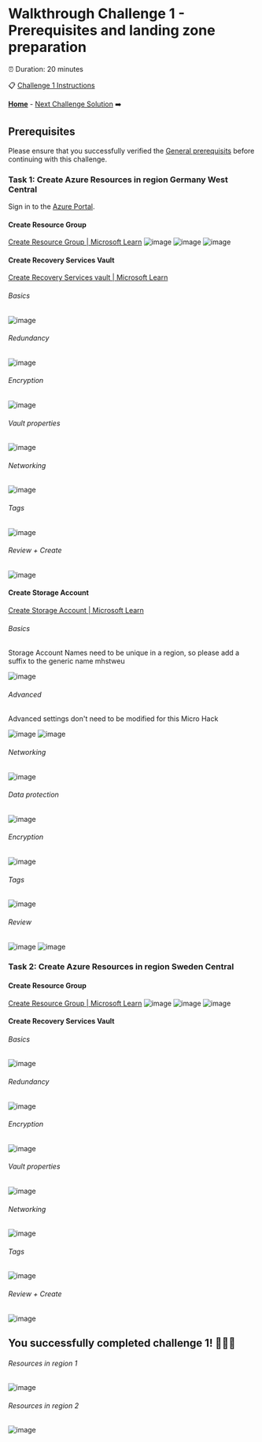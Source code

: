 # Walkthrough Challenge 1 - Prerequisites and landing zone preparation

⏰ Duration: 20 minutes

📋  [Challenge 1 Instructions](../../challenges/01_challenge.md)

**[Home](../../Readme.md)** - [Next Challenge Solution](../challenge-2/solution.md) ➡️

## Prerequisites

Please ensure that you successfully verified the [General prerequisits](../../Readme.md#general-prerequisites) before continuing with this challenge.

### Task 1: Create Azure Resources in region Germany West Central

Sign in to the [Azure Portal](https://portal.azure.com/).

#### Create Resource Group
[Create Resource Group | Microsoft Learn](https://learn.microsoft.com/en-us/azure/azure-resource-manager/management/manage-resource-groups-portal#create-resource-groups)
![image](./img/001.png)
![image](./img/002.png)
![image](./img/003.png)

#### Create Recovery Services Vault
[Create Recovery Services vault | Microsoft Learn](https://learn.microsoft.com/azure/backup/backup-create-recovery-services-vault)

###### Basics
![image](./img/004.png)

###### Redundancy
![image](./img/005.png)

###### Encryption
![image](./img/006.png)

###### Vault properties
![image](./img/007.png)

###### Networking
![image](./img/008.png)

###### Tags
![image](./img/009.png)

###### Review + Create
![image](./img/010.png)

#### Create Storage Account
[Create Storage Account | Microsoft Learn](https://learn.microsoft.com/azure/storage/common/storage-account-create)

###### Basics
Storage Account Names need to be unique in a region, so please add a suffix to the generic name mhstweu

![image](./img/011.png)

###### Advanced
Advanced settings don't need to be modified for this Micro Hack

![image](./img/012.png)
![image](./img/013.png)

###### Networking
![image](./img/014.png)

###### Data protection
![image](./img/015.png)

###### Encryption
![image](./img/016.png)

###### Tags
![image](./img/017.png)

###### Review
![image](./img/018.png)
![image](./img/019.png)

### Task 2: Create Azure Resources in region Sweden Central
#### Create Resource Group
[Create Resource Group | Microsoft Learn](https://learn.microsoft.com/en-us/azure/azure-resource-manager/management/manage-resource-groups-portal#create-resource-groups)
![image](./img/020.png)
![image](./img/021.png)
![image](./img/022.png)

#### Create Recovery Services Vault

###### Basics
![image](./img/023.png)

###### Redundancy
![image](./img/024.png)

###### Encryption
![image](./img/025.png)

###### Vault properties
![image](./img/026.png)

###### Networking
![image](./img/027.png)

###### Tags
![image](./img/028.png)

###### Review + Create
![image](./img/029.png)

## You successfully completed challenge 1! 🚀🚀🚀
###### Resources in region 1
![image](./img/030.png)
###### Resources in region 2
![image](./img/031.png)

